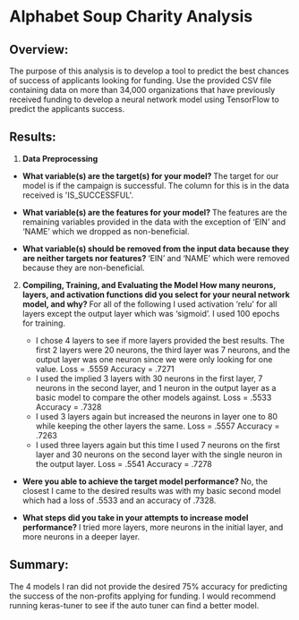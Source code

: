 

# Alphabet Soup Charity Analysis

## Overview:
 The purpose of this analysis is to develop a tool to predict the best chances of success of applicants looking for funding. Use the provided CSV file containing data on more than 34,000 organizations that have previously received funding to develop a  neural network model using TensorFlow to predict the applicants success.
## Results:
1.	<b> Data Preprocessing </b>
-	<b> What variable(s) are the target(s) for your model? </b> The target for our model is if the campaign is successful. The column for this is in the data received is 'IS_SUCCESSFUL'.
 
-	<b> What variable(s) are the features for your model? </b> The features are the remaining variables provided in the data with the exception of ‘EIN’ and ‘NAME’ which we dropped as non-beneficial.


-	<b> What variable(s) should be removed from the input data because they are neither targets nor features? </b> ‘EIN’ and ‘NAME’ which were removed  because they are non-beneficial.
	
2.	<b> Compiling, Training, and Evaluating the Model </b>
<b>How many neurons, layers, and activation functions did you select for your neural network model, and why? </b> For all of the following I used activation ‘relu’ for all layers except the output layer which was ‘sigmoid’. I used 100 epochs for training. 
	
    -	I chose 4 layers to see if more layers provided the best results. The first 2 layers were 20 neurons, the third layer was 7 neurons, and the output layer was one neuron since we were only looking for one value. Loss = .5559  Accuracy = .7271
    -	I used the implied 3 layers with 30 neurons in the first layer, 7 neurons in the second layer, and 1 neuron in the output layer as a basic model to compare the other models against. Loss = .5533  Accuracy = .7328
    -	I used 3 layers again but increased the neurons in layer one to 80 while keeping the other layers the same.  Loss = .5557 Accuracy = .7263
    -	I used three layers again but this time I used 7 neurons on the first layer and 30 neurons on the second layer with the single neuron in the output layer. Loss = .5541 Accuracy = .7278

-	<b> Were you able to achieve the target model performance? </b>  No, the closest I came to the desired results was with my basic second model which had a loss of .5533 and an accuracy of .7328.


-	<b> What steps did you take in your attempts to increase model performance? </b> I tried more layers, more neurons in the initial layer, and more neurons in a deeper layer.
## Summary:  
The 4 models I ran did not provide the desired 75% accuracy for predicting the success of the non-profits applying for funding. I would recommend running keras-tuner to see if the auto tuner can find a better model. 


